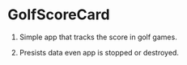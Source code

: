 # GolfScoreCard

1. Simple app that tracks the score in golf games.

2. Presists data even app is stopped or destroyed.
